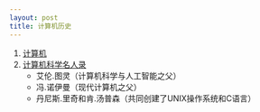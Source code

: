 ```yaml
---
layout: post
title: 计算机历史
---
```

<ol>
<li><a href="https://baike.baidu.com/item/%E8%AE%A1%E7%AE%97%E6%9C%BA/140338?anchor=1#1" target="_blank">计算机</a></li>
<li><a href="https://zhuanlan.zhihu.com/p/623864007" target="_blank">计算机科学名人录</a>
  <ul>
    <li>艾伦.图灵（计算机科学与人工智能之父）</li>
    <li>冯.诺伊曼（现代计算机之父）</li>
    <li>丹尼斯.里奇和肯.汤普森（共同创建了UNIX操作系统和C语言）</li>
  </ul>
</li>
</ol>

